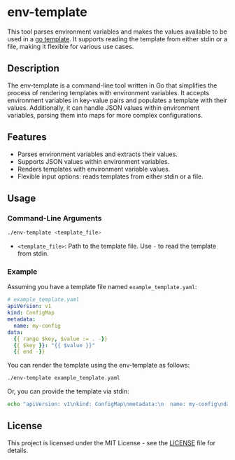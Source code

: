 # env-template

This tool parses environment variables and makes the values available to be used in a [go template](https://pkg.go.dev/text/template). It supports reading the template from either stdin or a file, making it flexible for various use cases.

## Description

The env-template is a command-line tool written in Go that simplifies the process of rendering templates with environment variables. It accepts environment variables in key-value pairs and populates a template with their values. Additionally, it can handle JSON values within environment variables, parsing them into maps for more complex configurations.

## Features

- Parses environment variables and extracts their values.
- Supports JSON values within environment variables.
- Renders templates with environment variable values.
- Flexible input options: reads templates from either stdin or a file.

## Usage

### Command-Line Arguments

```sh
./env-template <template_file>
```

- `<template_file>`: Path to the template file. Use `-` to read the template from stdin.

### Example

Assuming you have a template file named `example_template.yaml`:

```yaml
# example_template.yaml
apiVersion: v1
kind: ConfigMap
metadata:
  name: my-config
data:
  {{ range $key, $value := . -}}
  {{ $key }}: "{{ $value }}"
  {{ end -}}
```

You can render the template using the env-template as follows:

```sh
./env-template example_template.yaml
```

Or, you can provide the template via stdin:

```sh
echo "apiVersion: v1\nkind: ConfigMap\nmetadata:\n  name: my-config\ndata:\n  {{ range $key, $value := . }}\n  {{ $key }}: {{ $value }}\n  {{ end }}" | ./env-template -
```

## License

This project is licensed under the MIT License - see the [LICENSE](LICENSE) file for details.
